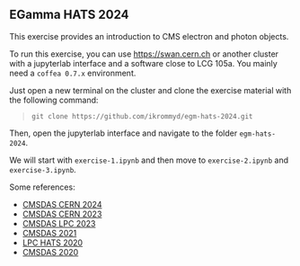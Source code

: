 EGamma HATS 2024
---------------
This exercise provides an introduction to CMS electron and photon objects.

To run this exercise, you can use https://swan.cern.ch or another cluster with a jupyterlab interface and a software close to LCG 105a. You mainly need a `coffea 0.7.x` environment.

Just open a new terminal on the cluster and clone the exercise material with the following command:

>`git clone https://github.com/ikrommyd/egm-hats-2024.git`

Then, open the jupyterlab interface and navigate to the folder `egm-hats-2024`.

We will start with `exercise-1.ipynb` and then move to `exercise-2.ipynb` and `exercise-3.ipynb`.

Some references:
 - [CMSDAS CERN 2024](https://indico.cern.ch/event/1388937/)
 - [CMSDAS CERN 2023](https://indico.cern.ch/event/1257234/)
 - [CMSDAS LPC 2023](https://twiki.cern.ch/twiki/bin/view/CMS/SWGuideCMSDataAnalysisSchoolLPC2023EGammaShortExercise)
 - [CMSDAS 2021](https://twiki.cern.ch/twiki/bin/view/CMS/SWGuideCMSDataAnalysisSchoolLPC2021EGammaExercise)
 - [LPC HATS 2020](https://twiki.cern.ch/twiki/bin/view/CMS/EGammaHATSatLPC2020)
 - [CMSDAS 2020](https://twiki.cern.ch/twiki/bin/view/CMS/SWGuideCMSDataAnalysisSchoolLPC2020EGammaExercise)
